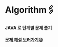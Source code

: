 # Algorithm🖇

#### JAVA 로 단계별 문제 풀기

#### [문제 해설 보러가기😉](https://blog.naver.com/PostList.nhn?blogId=rhdwn6580&from=postList&categoryNo=102)
